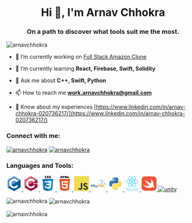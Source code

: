<h1 align="center">Hi 👋, I'm Arnav Chhokra</h1>
<h3 align="center">On a path to discover what tools suit me the most.</h3>

<p align="left"> <img src="https://komarev.com/ghpvc/?username=arnavchhokra&label=Profile%20views&color=0e75b6&style=flat" alt="arnavchhokra" /> </p>

- 🔭 I’m currently working on [Full Stack Amazon Clone](https://github.com/arnavchhokra/FullStack-AmazonClone)

- 🌱 I’m currently learning **React, Firebase, Swift, Solidity**

- 💬 Ask me about **C++, Swift, Python**

- 📫 How to reach me **work.arnavchhokra@gmail.com**

- 📄 Know about my experiences [https://www.linkedin.com/in/arnav-chhokra-020736217/](https://www.linkedin.com/in/arnav-chhokra-020736217/)

<h3 align="left">Connect with me:</h3>
<p align="left">
<a href="https://www.linkedin.com/in/arnav-chhokra-020736217/" target="blank"><img align="center" src="https://raw.githubusercontent.com/rahuldkjain/github-profile-readme-generator/master/src/images/icons/Social/linked-in-alt.svg" alt="arnavchhokra" height="30" width="40" /></a>
<a href="https://www.leetcode.com/arnavchhokra" target="blank"><img align="center" src="https://raw.githubusercontent.com/rahuldkjain/github-profile-readme-generator/master/src/images/icons/Social/leet-code.svg" alt="arnavchhokra" height="30" width="40" /></a>
</p>

<h3 align="left">Languages and Tools:</h3>
<p align="left"> <a href="https://www.cprogramming.com/" target="_blank" rel="noreferrer"> <img src="https://raw.githubusercontent.com/devicons/devicon/master/icons/c/c-original.svg" alt="c" width="40" height="40"/> </a> <a href="https://www.w3schools.com/cpp/" target="_blank" rel="noreferrer"> <img src="https://raw.githubusercontent.com/devicons/devicon/master/icons/cplusplus/cplusplus-original.svg" alt="cplusplus" width="40" height="40"/> </a> <a href="https://www.w3schools.com/css/" target="_blank" rel="noreferrer"> <img src="https://raw.githubusercontent.com/devicons/devicon/master/icons/css3/css3-original-wordmark.svg" alt="css3" width="40" height="40"/> </a> <a href="https://www.w3.org/html/" target="_blank" rel="noreferrer"> <img src="https://raw.githubusercontent.com/devicons/devicon/master/icons/html5/html5-original-wordmark.svg" alt="html5" width="40" height="40"/> </a> <a href="https://developer.mozilla.org/en-US/docs/Web/JavaScript" target="_blank" rel="noreferrer"> <img src="https://raw.githubusercontent.com/devicons/devicon/master/icons/javascript/javascript-original.svg" alt="javascript" width="40" height="40"/> </a> <a href="https://www.mysql.com/" target="_blank" rel="noreferrer"> <img src="https://raw.githubusercontent.com/devicons/devicon/master/icons/mysql/mysql-original-wordmark.svg" alt="mysql" width="40" height="40"/> </a> <a href="https://www.python.org" target="_blank" rel="noreferrer"> <img src="https://raw.githubusercontent.com/devicons/devicon/master/icons/python/python-original.svg" alt="python" width="40" height="40"/> </a> <a href="https://reactjs.org/" target="_blank" rel="noreferrer"> <img src="https://raw.githubusercontent.com/devicons/devicon/master/icons/react/react-original-wordmark.svg" alt="react" width="40" height="40"/> </a> <a href="https://developer.apple.com/swift/" target="_blank" rel="noreferrer"> <img src="https://raw.githubusercontent.com/devicons/devicon/master/icons/swift/swift-original.svg" alt="swift" width="40" height="40"/> </a> <a href="https://unity.com/" target="_blank" rel="noreferrer"> <img src="https://www.vectorlogo.zone/logos/unity3d/unity3d-icon.svg" alt="unity" width="40" height="40"/> </a> </p>

<p><img align="left" src="https://github-readme-stats.vercel.app/api/top-langs?username=arnavchhokra&show_icons=true&locale=en&layout=compact" alt="arnavchhokra" /></p>

<p>&nbsp;<img align="center" src="https://github-readme-stats.vercel.app/api?username=arnavchhokra&show_icons=true&locale=en" alt="arnavchhokra" /></p>

<p><img align="center" src="https://github-readme-streak-stats.herokuapp.com/?user=arnavchhokra&" alt="arnavchhokra" /></p>
